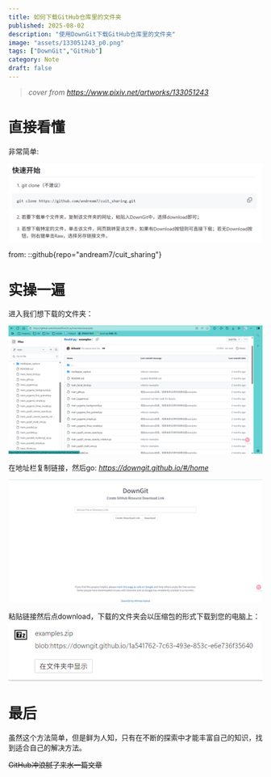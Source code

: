```yaml
---
title: 如何下载GitHub仓库里的文件夹
published: 2025-08-02
description: "使用DownGit下载GitHub仓库里的文件夹"
image: "assets/133051243_p0.png"
tags: ["DownGit","GitHub"]
category: Note
draft: false
---
```


> _cover from https://www.pixiv.net/artworks/133051243_

# 直接看懂

非常简单:

![](assets/image.png)

from: 
::github{repo="andream7/cuit_sharing"}

# 实操一遍

进入我们想下载的文件夹：

![](assets/image-1.png)

在地址栏复制链接，然后go: _https://downgit.github.io/#/home_

![](assets/image-2.png)

粘贴链接然后点download，下载的文件夹会以压缩包的形式下载到您的电脑上：
![](assets/image-3.png)

# 最后

虽然这个方法简单，但是鲜为人知，只有在不断的探索中才能丰富自己的知识，找到适合自己的解决方法。

~~GitHub冲浪腻了来水一篇文章~~
